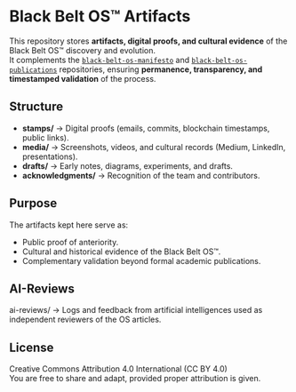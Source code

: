 # Black Belt OS™ Artifacts

This repository stores **artifacts, digital proofs, and cultural evidence** of the Black Belt OS™ discovery and evolution.  
It complements the [`black-belt-os-manifesto`](https://github.com/ogustavopaulino/black-belt-os-manifesto) and [`black-belt-os-publications`](https://github.com/ogustavopaulino/black-belt-os-publications) repositories, ensuring **permanence, transparency, and timestamped validation** of the process.

## Structure

- **stamps/** → Digital proofs (emails, commits, blockchain timestamps, public links).  
- **media/** → Screenshots, videos, and cultural records (Medium, LinkedIn, presentations).  
- **drafts/** → Early notes, diagrams, experiments, and drafts.  
- **acknowledgments/** → Recognition of the team and contributors.  

## Purpose

The artifacts kept here serve as:
- Public proof of anteriority.  
- Cultural and historical evidence of the Black Belt OS™.  
- Complementary validation beyond formal academic publications.

## AI-Reviews
ai-reviews/ → Logs and feedback from artificial intelligences used as independent reviewers of the OS articles.

## License

Creative Commons Attribution 4.0 International (CC BY 4.0)  
You are free to share and adapt, provided proper attribution is given.
